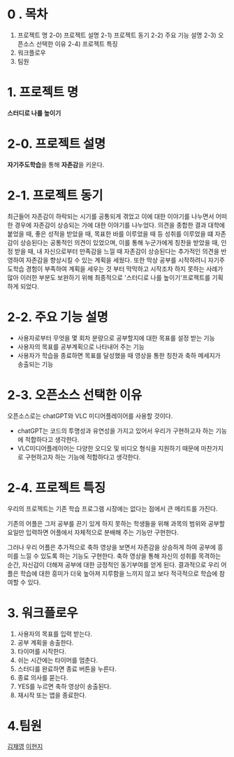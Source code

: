 # 0 . 목차 

1) 프로젝트 명
2-0) 프로젝트 설명 
2-1) 프로젝트 동기 
2-2) 주요 기능 설명 
2-3) 오픈소스 선택한 이유
2-4) 프로젝트 특징 
3) 워크플로우 
4) 팀원

# 1. 프로젝트 명 

**스터디로 나를 높이기**

# 2-0. 프로젝트 설명

**자기주도학습**을 통해 **자존감**을 키운다.

# 2-1. 프로젝트 동기

최근들어 자존감이 하락되는 시기를 공통되게 겪었고 이에 대한 이야기를 나누면서 어떠한 경우에 자존감이 상승되는 가에 대한 이야기를 나누었다.
의견을 종합한 결과 대학에 붙었을 때, 좋은 성적을 받았을 때, 목표한 바를 이루었을 때 등 성취를 이루었을 떄 자존감이 상승된다는 공통적인 의견이 있었으며, 이를 통해 누군가에게 칭찬을 받았을 때, 인정 받을 때, 내 자신으로부터 만족감을 느낄 때  자존감이 상승된다는 추가적인 의견을 반영하여 자존감을 향상시킬 수 있는 계획을 세웠다.
또한 막상 공부를 시작하려니 자기주도학습 경험이 부족하여 계획을 세우는 것 부터 막막하고 시작조차 하지 못하는 사례가 많아 이러한 부분도 보완하기 위해 최종적으로 '스터디로 나를 높이기'프로젝트를 기획하게 되었다.


# 2-2. 주요 기능 설명

- 사용자로부터 무엇을 몇 회차 분량으로 공부할지에 대한 목표를 설정 받는 기능
- 사용자의 목표를 공부계획으로 나타내어 주는 기능
- 사용자가 학습을 종료하면 목표를 달성했을 때 영상을 통한 칭찬과 축하 메세지가 송출되는 기능


# 2-3. 오픈소스 선택한 이유

오픈소스로는 chatGPT와 VLC 미디어플레이어를 사용할 것이다.
- chatGPT는 코드의 투명성과 유연성을 가지고 있어서 우리가 구현하고자 하는 기능에 적합하다고 생각한다. 
- VLC미디어플레이어는 다양한 오디오 및 비디오 형식을 지원하기 때문에 마찬가지로 구현하고자 하는 기능에 적합하다고 생각한다.

# 2-4. 프로젝트 특징

우리의 프로젝트는 기존 학습 프로그램 시장에는 없다는 점에서 큰 메리트를 가진다. 

기존의 어플은 그저 공부를 끈기 있게 하지 못하는 학생들을 위해 과목의 범위와 공부할 요일만 입력하면 어플에서 자체적으로 분배해 주는 기능만 구현한다. 

그러나 우리 어플은 추가적으로 축하 영상을 보면서 자존감을 상승하게 하여 공부에 흥미를 느낄 수 있도록 하는 기능도 구현한다. 
축하 영상을 통해 자신의 성취를 목격하는 순간, 자신감이 더해져 공부에 대한 긍정적인 동기부여를 얻게 된다. 
결과적으로 우리 어플은 학습에 대한 흥미가 더욱 높아져 지루함을 느끼지 않고 보다 적극적으로 학습에 참여할 수 있다. 


# 3. 워크플로우

1) 사용자의 목표를 입력 받는다. 
2) 공부 계획을 송출한다.
3) 타이머를 시작한다.
4) 쉬는 시간에는 타이머를 멈춘다. 
5) 스터디를 완료하면 종료 버튼을 누른다.
6) 종료 의사를 묻는다. 
7) YES를 누르면 축하 영상이 송출된다. 
8) 재시작 또는 앱을 종료한다. 

# 4.팀원 

[김채영](https://github.com/Kimchaeyoung-bit) 
[이현지](https://github.com/Leehyronji)


